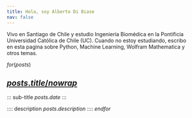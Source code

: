 ```yaml
---
title: Hola, soy Alberto Di Biase
nav: false
---
```


Vivo en Santiago de Chile y estudio Ingeniería Biomédica en la Pontificia
Universidad Católica de Chile (UC). Cuando no estoy estudiando, escribo en esta
pagina sobre Python, Machine Learning, Wolfram Mathematica y otros temas.

<!-- Using /nowrap pipe to prevent pandoc inserting new lines -->
$for(posts)$
## [$posts.title/nowrap$]($posts.url/nowrap$)

::: sub-title
$posts.date$
:::

:::: description
$posts.description$
::::
$endfor$
